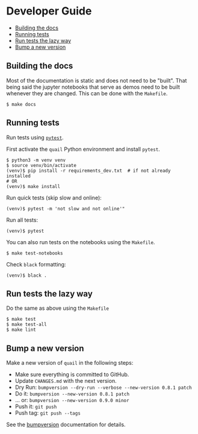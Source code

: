 # Developer Guide
- [Building the docs](#building-the-docs)
- [Running tests](#running-tests)
- [Run tests the lazy way](#run-tests-the-lazy-way)
- [Bump a new version](#bump-a-new-version)

## Building the docs
Most of the documentation is static and does not need to be "built". That being said the jupyter notebooks that serve as demos need to be built whenever they are changed. This can be done with the `Makefile`.

```
$ make docs
```

## Running tests
Run tests using [`pytest`](https://docs.pytest.org/en/latest/).

First activate the `quail` Python environment and install `pytest`.
```
$ python3 -m venv venv
$ source venv/bin/activate
(venv)$ pip install -r requirements_dev.txt  # if not already installed
# OR
(venv)$ make install
```

Run quick tests (skip slow and online):
```
(venv)$ pytest -m 'not slow and not online'"
```
Run all tests:
```
(venv)$ pytest
```

You can also run tests on the notebooks using the `Makefile`.
```
$ make test-notebooks
```

Check `black` formatting:
```
(venv)$ black .
```

## Run tests the lazy way
Do the same as above using the `Makefile`
```
$ make test
$ make test-all
$ make lint
```

## Bump a new version
Make a new version of `quail` in the following steps:

* Make sure everything is committed to GitHub.
* Update `CHANGES.md` with the next version.
* Dry Run: `bumpversion --dry-run --verbose --new-version 0.8.1 patch`
* Do it: `bumpversion --new-version 0.8.1 patch`
* ... or: `bumpversion --new-version 0.9.0 minor`
* Push it: `git push`
* Push tag: `git push --tags`

See the [bumpversion](https://pypi.org/project/bumpversion/) documentation for details.
